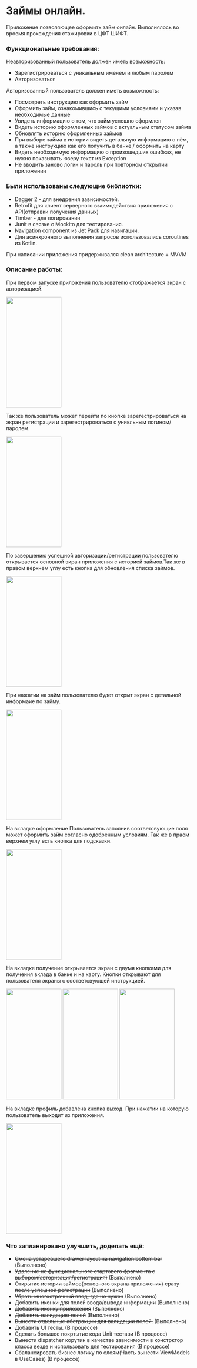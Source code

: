# Займы онлайн.
Приложение позволяющее оформить займ онлайн. Выполнялось во вроемя прохождения стажировки в ЦФТ ШИФТ.

### Функциональные требования:
Неавторизованный пользователь должен иметь возможность:

* Зарегистрироваться с уникальным именем и любым паролем
* Авторизоваться

Авторизованный пользователь должен иметь возможность:

* Посмотреть инструкцию как оформить займ
* Оформить займ, ознакомившись с текущими условиями и указав необходимые данные
* Увидеть информацию о том, что займ успешно оформлен
* Видеть историю оформленных займов с актуальным статусом займа
* Обновлять историю оформленных займов
* При выборе займа в истории видеть детальную информацию о нём, а также инструкцию как его получить в банке / оформить на карту
* Видеть необходимую информацию о произошедших ошибках, не нужно показывать юзеру текст из Exception
* Не вводить заново логин и пароль при повторном открытии приложения

### Были использованы следующие библиотки:
* Dagger 2 - для внедрения зависимостей.
* Retrofit для клиент серверного взаимодействия приложения с API(отправки получения данных)
* Timber - для логирования
* Junit в связке с Mockito для тестирования.
* Navigation component из Jet Pack для навигации.
* Для асинхронного выполнения запросов использовались coroutines из Kotlin.

При написании приложения придерживался clean architecture + MVVM

### Описание работы:
При первом запуске приложения пользователю отображается экран с авторизацией. 

<img src="https://user-images.githubusercontent.com/99652170/175977798-0de6863e-0707-4ec9-9f88-c38af3d860f8.png" style="width:150px;height:300px;"> 

Так же пользователь может перейти по кнопке зарегестрироваться на экран регистрации и зарегестрироваться с уникльным логином/паролем.

<img src="https://user-images.githubusercontent.com/99652170/175977853-739310d2-63d2-409a-b335-5918563a4dba.png" style="width:150px;height:300px;"> 

По завершению успешной авторизации/регистрации пользователю открывается основной экран приложения с историей займов.Так же в правом верхнем углу есть кнопка для обновления списка займов. 

<img src="https://user-images.githubusercontent.com/99652170/175977917-075aee1f-1905-43b1-b5e3-83b5f2401709.png" style="width:150px;height:300px;"> 

При нажатии на займ пользователю будет открыт экран с детальной информаие по займу.

<img src="https://user-images.githubusercontent.com/99652170/175978029-547d650b-7896-4318-88b8-13c5f688ce81.png" style="width:150px;height:300px;"> 

На вкладке оформление Пользователь заполнив соответсвующие поля может оформить займ согласно одобренным условиям. Так же в праом верхнем углу есть кнопка для подсказки.

<img src="https://user-images.githubusercontent.com/99652170/175994134-b8a279b8-fcea-4c79-9fcd-eee48168064d.png" style="width:150px;height:300px;"> 

На вкладке получение открывается экран с двумя кнопками для получения вклада в банке и на карту. Кнопки открывают для пользователя экраны с соответсвующей инструкцией.

<img src="https://user-images.githubusercontent.com/99652170/175978112-982b3643-2ca8-42ad-9937-f4d3c4172e3f.png" style="width:150px;height:300px;">       <img src="https://user-images.githubusercontent.com/99652170/175978142-1ebc18f0-13dc-4276-9143-93d1f91a8400.png" style="width:150px;height:300px;">        <img src="https://user-images.githubusercontent.com/99652170/175978170-84ed22cd-8d5a-4dde-b33e-09edea2bb42b.png" style="width:150px;height:300px;"> 

На вкладке профиль добавлена кнопка выход. При нажатии на которую пользователь выходит из приложения.

<img src="https://user-images.githubusercontent.com/99652170/175978247-fbed8c95-d736-415d-a2d3-6b04e3631e2e.png" style="width:150px;height:300px;"> 

### Что запланировано улучшить, доделать ещё:
* ~~Смена устаревшего drawer layout на navigation bottom bar~~
(Выполнено)
* ~~Удаление не функционального стартового фрагмента с выбором(авторизация/регистрация)~~
(Выполнено)
* ~~Открытие истории займов(основного экрана приложения) сразу после успешной регистрации~~
(Выполнено)
* ~~Убрать многострочный ввод, где не нужен~~
(Выполнено)
* ~~Добавить иконки для полей ввода/вывода информации~~
(Выполнено)
* ~~Добавить иконку приложения~~
(Выполнено)
* ~~Добавить валидацию полей~~
(Выполнено)
* ~~Вынести отдельные абстракции для валидации полей.~~
(Выполнено)
* Добавить UI тесты.
(В процессе)
* Сделать большее покртытие кода Unit тестави
(В процессе)
* Вынести dispatcher корутин в качестве зависимости в констрктор класса везде и использовать для тестирования
(В процессе)
* Сбалансировать бизнес логику по слоям(Часть вынести ViewModels в UseCases)
(В процессе)
